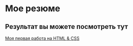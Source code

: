 # Мое резюме

## Результат вы можете посмотреть тут

[Моя первая работа на HTML & CSS](https://toks1n.github.io/resume/)

